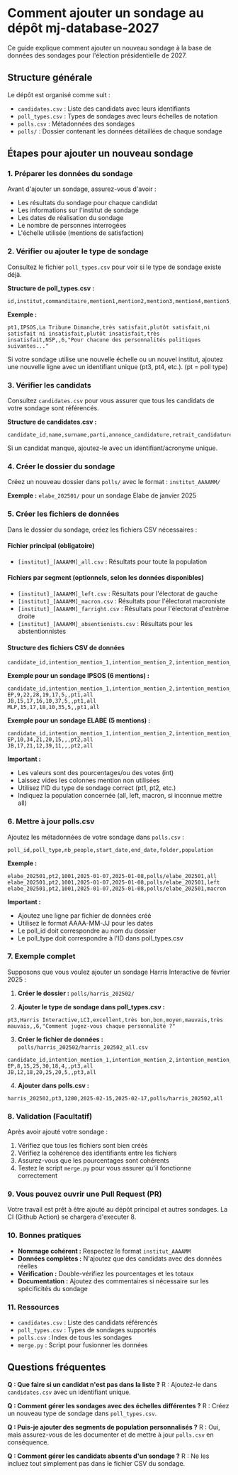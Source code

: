 # Comment ajouter un sondage au dépôt mj-database-2027

Ce guide explique comment ajouter un nouveau sondage à la base de données des sondages pour l'élection présidentielle de 2027.

## Structure générale

Le dépôt est organisé comme suit :
- `candidates.csv` : Liste des candidats avec leurs identifiants
- `poll_types.csv` : Types de sondages avec leurs échelles de notation
- `polls.csv` : Métadonnées des sondages
- `polls/` : Dossier contenant les données détaillées de chaque sondage

## Étapes pour ajouter un nouveau sondage

### 1. Préparer les données du sondage

Avant d'ajouter un sondage, assurez-vous d'avoir :
- Les résultats du sondage pour chaque candidat
- Les informations sur l'institut de sondage
- Les dates de réalisation du sondage
- Le nombre de personnes interrogées
- L'échelle utilisée (mentions de satisfaction)

### 2. Vérifier ou ajouter le type de sondage

Consultez le fichier `poll_types.csv` pour voir si le type de sondage existe déjà.

**Structure de poll_types.csv :**
```csv
id,institut,commanditaire,mention1,mention2,mention3,mention4,mention5,mention6,mention7,nombre_mentions,question
```

**Exemple :**
```csv
pt1,IPSOS,La Tribune Dimanche,très satisfait,plutôt satisfait,ni satisfait ni insatisfait,plutôt insatisfait,très insatisfait,NSP,,6,"Pour chacune des personnalités politiques suivantes..."
```

Si votre sondage utilise une nouvelle échelle ou un nouvel institut, ajoutez une nouvelle ligne avec un identifiant unique (pt3, pt4, etc.). (pt = poll type)

### 3. Vérifier les candidats

Consultez `candidates.csv` pour vous assurer que tous les candidats de votre sondage sont référencés.

**Structure de candidates.csv :**
```csv
candidate_id,name,surname,parti,annonce_candidature,retrait_candidature,second_round
```

Si un candidat manque, ajoutez-le avec un identifiant/acronyme unique.

### 4. Créer le dossier du sondage

Créez un nouveau dossier dans `polls/` avec le format : `institut_AAAAMM/`

**Exemple :** `elabe_202501/` pour un sondage Elabe de janvier 2025

### 5. Créer les fichiers de données

Dans le dossier du sondage, créez les fichiers CSV nécessaires :

#### Fichier principal (obligatoire)
- `[institut]_[AAAAMM]_all.csv` : Résultats pour toute la population

#### Fichiers par segment (optionnels, selon les données disponibles)
- `[institut]_[AAAAMM]_left.csv` : Résultats pour l'électorat de gauche
- `[institut]_[AAAAMM]_macron.csv` : Résultats pour l'électorat macroniste
- `[institut]_[AAAAMM]_farright.csv` : Résultats pour l'électorat d'extrême droite
- `[institut]_[AAAAMM]_absentionists.csv` : Résultats pour les abstentionnistes

#### Structure des fichiers CSV de données
```csv
candidate_id,intention_mention_1,intention_mention_2,intention_mention_3,intention_mention_4,intention_mention_5,intention_mention_6,intention_mention_7,poll_type_id,population
```

**Exemple pour un sondage IPSOS (6 mentions) :**
```csv
candidate_id,intention_mention_1,intention_mention_2,intention_mention_3,intention_mention_4,intention_mention_5,intention_mention_6,intention_mention_7,poll_type_id,population
EP,9,22,28,19,17,5,,pt1,all
JB,15,17,16,10,37,5,,pt1,all
MLP,15,17,18,10,35,5,,pt1,all
```

**Exemple pour un sondage ELABE (5 mentions) :**
```csv
candidate_id,intention_mention_1,intention_mention_2,intention_mention_3,intention_mention_4,intention_mention_5,intention_mention_6,intention_mention_7,poll_type_id,population
EP,10,34,21,20,15,,,pt2,all
JB,17,21,12,39,11,,,pt2,all
```

**Important :**
- Les valeurs sont des pourcentages/ou des votes (int)
- Laissez vides les colonnes mention non utilisées
- Utilisez l'ID du type de sondage correct (pt1, pt2, etc.)
- Indiquez la population concernée (all, left, macron, si inconnue mettre all)

### 6. Mettre à jour polls.csv

Ajoutez les métadonnées de votre sondage dans `polls.csv` :

```csv
poll_id,poll_type,nb_people,start_date,end_date,folder,population
```

**Exemple :**
```csv
elabe_202501,pt2,1001,2025-01-07,2025-01-08,polls/elabe_202501,all
elabe_202501,pt2,1001,2025-01-07,2025-01-08,polls/elabe_202501,left
elabe_202501,pt2,1001,2025-01-07,2025-01-08,polls/elabe_202501,macron
```

**Important :**
- Ajoutez une ligne par fichier de données créé
- Utilisez le format AAAA-MM-JJ pour les dates
- Le poll_id doit correspondre au nom du dossier
- Le poll_type doit correspondre à l'ID dans poll_types.csv

### 7. Exemple complet

Supposons que vous voulez ajouter un sondage Harris Interactive de février 2025 :

1. **Créer le dossier :** `polls/harris_202502/`

2. **Ajouter le type de sondage dans poll_types.csv :**
```csv
pt3,Harris Interactive,LCI,excellent,très bon,bon,moyen,mauvais,très mauvais,,6,"Comment jugez-vous chaque personnalité ?"
```

3. **Créer le fichier de données :** `polls/harris_202502/harris_202502_all.csv`
```csv
candidate_id,intention_mention_1,intention_mention_2,intention_mention_3,intention_mention_4,intention_mention_5,intention_mention_6,intention_mention_7,poll_type_id,population
EP,8,15,25,30,18,4,,pt3,all
JB,12,18,20,25,20,5,,pt3,all
```

4. **Ajouter dans polls.csv :**
```csv
harris_202502,pt3,1200,2025-02-15,2025-02-17,polls/harris_202502,all
```

### 8. Validation (Facultatif)

Après avoir ajouté votre sondage :

1. Vérifiez que tous les fichiers sont bien créés
2. Vérifiez la cohérence des identifiants entre les fichiers
3. Assurez-vous que les pourcentages sont cohérents
4. Testez le script `merge.py` pour vous assurer qu'il fonctionne correctement

### 9. Vous pouvez ouvrir une Pull Request (PR)
Votre travail est prêt à être ajouté au dépôt principal et autres sondages. La CI (Github Action) se chargera d'executer 8.

### 10. Bonnes pratiques

- **Nommage cohérent :** Respectez le format `institut_AAAAMM`
- **Données complètes :** N'ajoutez que des candidats avec des données réelles
- **Vérification :** Double-vérifiez les pourcentages et les totaux
- **Documentation :** Ajoutez des commentaires si nécessaire sur les spécificités du sondage

### 11. Ressources

- `candidates.csv` : Liste des candidats référencés
- `poll_types.csv` : Types de sondages supportés
- `polls.csv` : Index de tous les sondages
- `merge.py` : Script pour fusionner les données

## Questions fréquentes

**Q : Que faire si un candidat n'est pas dans la liste ?**
R : Ajoutez-le dans `candidates.csv` avec un identifiant unique.

**Q : Comment gérer les sondages avec des échelles différentes ?**
R : Créez un nouveau type de sondage dans `poll_types.csv`.

**Q : Puis-je ajouter des segments de population personnalisés ?**
R : Oui, mais assurez-vous de les documenter et de mettre à jour `polls.csv` en conséquence.

**Q : Comment gérer les candidats absents d'un sondage ?**
R : Ne les incluez tout simplement pas dans le fichier CSV du sondage.
